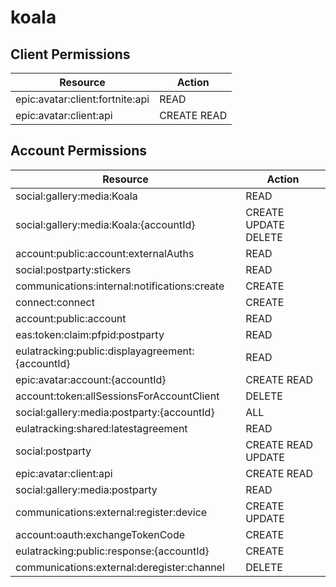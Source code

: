 # koala


## Client Permissions
| Resource | Action |
| -------- | ------ |
| epic:avatar:client:fortnite:api | READ |
| epic:avatar:client:api | CREATE READ |

## Account Permissions
| Resource | Action |
| -------- | ------ |
| social:gallery:media:Koala | READ |
| social:gallery:media:Koala:{accountId} | CREATE UPDATE DELETE |
| account:public:account:externalAuths | READ |
| social:postparty:stickers | READ |
| communications:internal:notifications:create | CREATE |
| connect:connect | CREATE |
| account:public:account | READ |
| eas:token:claim:pfpid:postparty | READ |
| eulatracking:public:displayagreement:{accountId} | READ |
| epic:avatar:account:{accountId} | CREATE READ |
| account:token:allSessionsForAccountClient | DELETE |
| social:gallery:media:postparty:{accountId} | ALL |
| eulatracking:shared:latestagreement | READ |
| social:postparty | CREATE READ UPDATE |
| epic:avatar:client:api | CREATE READ |
| social:gallery:media:postparty | READ |
| communications:external:register:device | CREATE UPDATE |
| account:oauth:exchangeTokenCode | CREATE |
| eulatracking:public:response:{accountId} | CREATE |
| communications:external:deregister:channel | DELETE |

